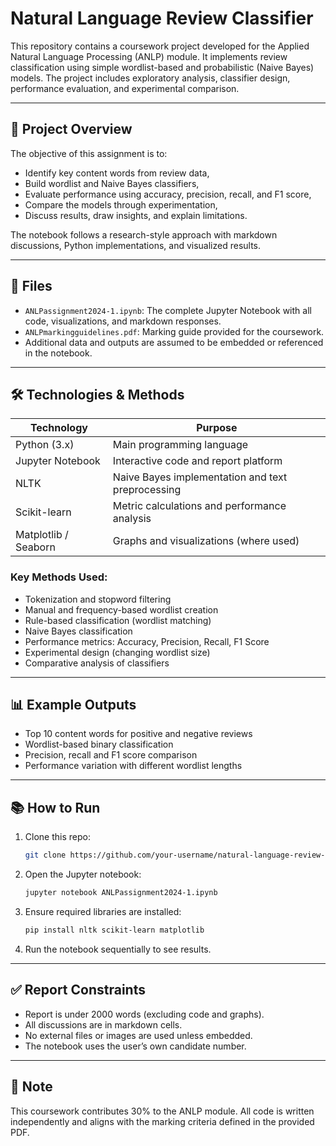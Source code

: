 # Natural Language Review Classifier

This repository contains a coursework project developed for the Applied Natural Language Processing (ANLP) module. It implements review classification using simple wordlist-based and probabilistic (Naive Bayes) models. The project includes exploratory analysis, classifier design, performance evaluation, and experimental comparison.

---

## 📌 Project Overview

The objective of this assignment is to:
- Identify key content words from review data,
- Build wordlist and Naive Bayes classifiers,
- Evaluate performance using accuracy, precision, recall, and F1 score,
- Compare the models through experimentation,
- Discuss results, draw insights, and explain limitations.

The notebook follows a research-style approach with markdown discussions, Python implementations, and visualized results.

---

## 📂 Files

- `ANLPassignment2024-1.ipynb`: The complete Jupyter Notebook with all code, visualizations, and markdown responses.
- `ANLPmarkingguidelines.pdf`: Marking guide provided for the coursework.
- Additional data and outputs are assumed to be embedded or referenced in the notebook.

---

## 🛠️ Technologies & Methods

| Technology | Purpose |
|------------|---------|
| Python (3.x) | Main programming language |
| Jupyter Notebook | Interactive code and report platform |
| NLTK | Naive Bayes implementation and text preprocessing |
| Scikit-learn | Metric calculations and performance analysis |
| Matplotlib / Seaborn | Graphs and visualizations (where used) |

### Key Methods Used:
- Tokenization and stopword filtering
- Manual and frequency-based wordlist creation
- Rule-based classification (wordlist matching)
- Naive Bayes classification
- Performance metrics: Accuracy, Precision, Recall, F1 Score
- Experimental design (changing wordlist size)
- Comparative analysis of classifiers

---

## 📊 Example Outputs

- Top 10 content words for positive and negative reviews
- Wordlist-based binary classification
- Precision, recall and F1 score comparison
- Performance variation with different wordlist lengths

---

## 📚 How to Run

1. Clone this repo:
   ```bash
   git clone https://github.com/your-username/natural-language-review-classifier.git
   ```
2. Open the Jupyter notebook:
   ```bash
   jupyter notebook ANLPassignment2024-1.ipynb
   ```
3. Ensure required libraries are installed:
   ```bash
   pip install nltk scikit-learn matplotlib
   ```
4. Run the notebook sequentially to see results.

---

## ✅ Report Constraints

- Report is under 2000 words (excluding code and graphs).
- All discussions are in markdown cells.
- No external files or images are used unless embedded.
- The notebook uses the user’s own candidate number.

---

## 📌 Note

This coursework contributes 30% to the ANLP module. All code is written independently and aligns with the marking criteria defined in the provided PDF.